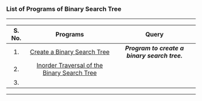 ### List of Programs of Binary Search Tree

---
|  S. No.  |  Programs  |  Query  |
|  :--:  |  :--:  |  :--:  |
|  1.  |  [Create a Binary Search Tree](/Data%20Structure/Binary%20Search%20Tree/Programs/List/CreateBinarySearchTree.py)  |  ***Program to create a binary search tree.***  |
|  2.  |  [Inorder Traversal of the Binary Search Tree]()  |  |
|  3.  |  []()  |  |
---

